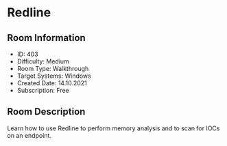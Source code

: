 ﻿# Redline

## Room Information
- ID: 403
- Difficulty: Medium
- Room Type: Walkthrough
- Target Systems: Windows
- Created Date: 14.10.2021
- Subscription: Free

## Room Description
Learn how to use Redline to perform memory analysis and to scan for IOCs on an endpoint.
